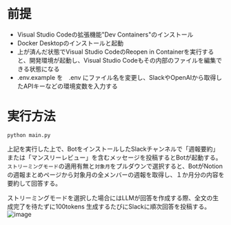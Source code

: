 # 前提
* Visual Studio Codeの拡張機能"Dev Containers"のインストール
* Docker Desktopのインストールと起動
* 上が済んだ状態でVisual Studio CodeのReopen in Containerを実行すると、開発環境が起動し、Visual Studio Codeもその内部のファイルを編集できる状態になる
* .env.example を　.env にファイル名を変更し、SlackやOpenAIから取得したAPIキーなどの環境変数を入力する

# 実行方法
```
python main.py
```
上記を実行した上で、BotをインストールしたSlackチャンネルで「週報要約」または「マンスリーレビュー」を含むメッセージを投稿するとBotが起動する。
`ストリーミングモード`の適用有無と`対象月`をプルダウンで選択すると、BotがNotionの週報まとめページから対象月の全メンバーの週報を取得し、１か月分の内容を要約して回答する。

ストリーミングモードを選択した場合にはLLMが回答を作成する際、全文の生成完了を待たずに100tokens 生成するたびにSlackに順次回答を投稿する。
![image](https://github.com/otterer/PBL/assets/82159549/47590a08-fa50-4b41-8918-4e003390cb5a)

